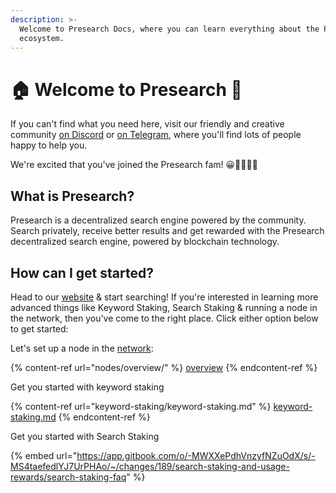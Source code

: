 ```yaml
---
description: >-
  Welcome to Presearch Docs, where you can learn everything about the Presearch
  ecosystem.
---
```


# 🏠 Welcome to Presearch 👋

If you can't find what you need here, visit our friendly and creative community [on Discord](https://discord.gg/G4xr6nrjY6) or [on Telegram](https://t.me/presearch), where you'll find lots of people happy to help you.

We're excited that you've joined the Presearch fam! 😀💃🏽💪🏽

## What is Presearch?

Presearch is a decentralized search engine powered by the community. Search privately, receive better results and get rewarded with the Presearch decentralized search engine, powered by blockchain technology.

## How can I get started?

Head to our [website](https://presearch.com/) & start searching! If you're interested in learning more advanced things like Keyword Staking, Search Staking & running a node in the network, then you've come to the right place. Click either option below to get started:

Let's set up a node in the [network](https://network.presearch.com):

{% content-ref url="nodes/overview/" %}
[overview](nodes/overview/)
{% endcontent-ref %}

Get you started with keyword staking

{% content-ref url="keyword-staking/keyword-staking.md" %}
[keyword-staking.md](keyword-staking/keyword-staking.md)
{% endcontent-ref %}

Get you started with Search Staking

{% embed url="https://app.gitbook.com/o/-MWXXePdhVnzyfNZuOdX/s/-MS4taefedlYJ7UrPHAo/~/changes/189/search-staking-and-usage-rewards/search-staking-faq" %}
